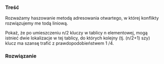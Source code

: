 ### Treść
Rozważamy haszowanie metodą adresowania otwartego, w której konflikty rozwiązujemy me todą liniową. 

Pokaż, że po umieszczeniu n/2 kluczy w tablicy n elementowej, mogą istnieć dwie lokalizacje w tej tablicy, do których kolejny (tj. (n/2+1) szy) klucz ma szansę trafić z prawdopodobieństwem 1 /4.

### Rozwiązanie

